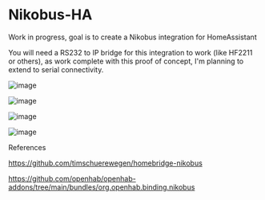 # Nikobus-HA

Work in progress, goal is to create a Nikobus integration for HomeAssistant

You will need a RS232 to IP bridge for this integration to work (like HF2211 or others), as work complete with this proof of concept, I'm planning to extend to serial connectivity.

![image](https://github.com/fdebrus/Nikobus-HA/assets/33791533/448a50f6-6f4c-4344-820a-6bde03a15d08)


![image](https://github.com/fdebrus/Nikobus-HA/assets/33791533/3b0ce9d9-6f92-439a-a4c8-40a70ae0be44)

![image](https://github.com/fdebrus/Nikobus-HA/assets/33791533/b112bcff-6483-468b-bab3-5c4de32200e3)

![image](https://github.com/fdebrus/Nikobus-HA/assets/33791533/b66bdd85-cddb-46b0-b97a-628ac326ed33)

References

  https://github.com/timschuerewegen/homebridge-nikobus
  
  https://github.com/openhab/openhab-addons/tree/main/bundles/org.openhab.binding.nikobus

